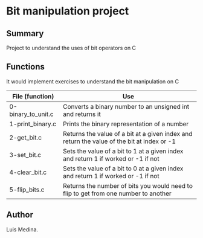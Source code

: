 # Bit manipulation project

## Summary

Project to understand the uses of bit operators on C

## Functions

It would implement exercises to understand the bit manipulation on C

File (function) | Use
----------------|-----
0-binary_to_unit.c | Converts a binary number to an unsigned int and returns it
1-print_binary.c | Prints the binary representation of a number
2-get_bit.c | Returns the value of a bit at a given index and return the value of the bit at index or -1
3-set_bit.c | Sets the value of a bit to 1 at a given index and return 1 if worked or -1 if not
4-clear_bit.c | Sets the value of a bit to 0 at a given index and return 1 if worked or -1 if not
5-flip_bits.c | Returns the number of bits you would need to flip to get from one number to another

## Author
Luis Medina.
